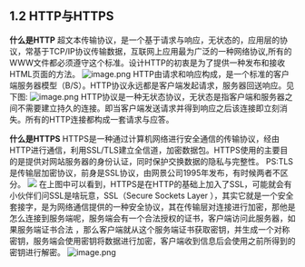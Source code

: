 ## 1.2 HTTP与HTTPS

**什么是HTTP**
超文本传输协议，是一个基于请求与响应，无状态的，应用层的协议，常基于TCP/IP协议传输数据，互联网上应用最为广泛的一种网络协议,所有的WWW文件都必须遵守这个标准。设计HTTP的初衷是为了提供一种发布和接收HTML页面的方法。
![image.png](https://cdn.nlark.com/yuque/0/2019/png/306135/1562033802720-975d78e3-2391-4bcf-b8eb-ebf30f797fc5.png#align=left&display=inline&height=169&name=image.png&originHeight=211&originWidth=238&size=3300&status=done&style=none&width=190.4)
HTTP由请求和响应构成，是一个标准的客户端服务器模型（B/S）。HTTP协议永远都是客户端发起请求，服务器回送响应。见下图:
![image.png](https://cdn.nlark.com/yuque/0/2019/png/306135/1562033378812-47920ce0-0cf0-4d4d-8d1b-a6d0578bd05a.png#align=left&display=inline&height=155&name=image.png&originHeight=194&originWidth=590&size=8061&status=done&style=none&width=472)
HTTP协议是一种无状态协议，无状态是指客户端和服务器之间不需要建立持久的连接。即当客户端发送请求并得到响应之后该连接即立刻消失。所有的HTTP连接都构成一套请求与应答。

**什么是HTTPS**
HTTPS是一种通过计算机网络进行安全通信的传输协议，经由HTTP进行通信，利用SSL/TLS建立全信道，加密数据包。HTTPS使用的主要目的是提供对网站服务器的身份认证，同时保护交换数据的隐私与完整性。
PS:TLS是传输层加密协议，前身是SSL协议，由网景公司1995年发布，有时候两者不区分。
![](https://cdn.nlark.com/yuque/0/2019/png/306135/1562033856850-77c22cea-d7e8-4b0e-bc0b-df9bda2eef0f.png?x-oss-process=image/resize,w_183#align=left&display=inline&height=213&originHeight=213&originWidth=183&status=done&style=none&width=183)
在上图中可以看到，HTTPS是在HTTP的基础上加入了SSL，可能就会有小伙伴们问SSL是啥玩意，SSL（Secure Sockets Layer ），其实它就是一个安全套接字，是为网络通信提供的一种安全协议，其在传输层对连接进行加密，那他是怎么连接到服务端呢，服务端会有一个合法授权的证书，客户端访问此服务器，如果服务端证书合法
，那么客户端就从这个服务端证书获取密钥，并生成一个对称密钥，服务端会使用密钥将数据进行加密，客户端收到信息后会使用之前所得到的密钥进行解密。
![image.png](https://cdn.nlark.com/yuque/0/2019/png/306135/1562109955986-33f020a7-7d78-4d9d-9eec-541a5c922e84.png#align=left&display=inline&height=365&name=image.png&originHeight=456&originWidth=881&size=41598&status=done&style=none&width=704.8)
